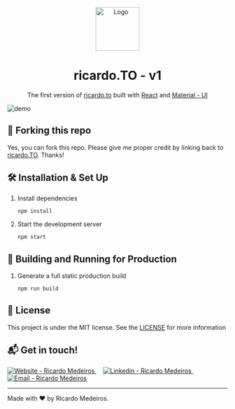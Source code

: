 <div align="center">
  <img alt="Logo" src="https://www.ricardo.to/static/media/avatar.52849e21.png" width="100" />
</div>
<h1 align="center">
  ricardo.TO - v1
</h1>
<p align="center">
  The first version of <a href="https://ricardo.to" target="_blank">ricardo.to</a> built with <a href="https://reactjs.org/" target="_blank">React</a> and <a href="https://material-ui.com/" target="_blank">Material - UI</a>
</p>

![demo](https://www.ricardo.to/images/page.jpg)

## 🚨 Forking this repo

Yes, you can fork this repo. Please give me proper credit by linking back to [ricardo.TO](https://www.ricardo.to). Thanks!

## 🛠 Installation & Set Up

1. Install dependencies

   ```sh
   npm install
   ```

2. Start the development server

   ```sh
   npm start
   ```

## 🚀 Building and Running for Production

1. Generate a full static production build

   ```sh
   npm run build
   ```

## :memo: License

This project is under the MIT license. See the [LICENSE](https://github.com/MedeirosRicardo/v1/blob/master/LICENSE) for more information

## :mailbox_with_mail: Get in touch!

<a href="https://ricardo.to" target="_blank" >
  <img alt="Website - Ricardo Medeiros" src="https://img.shields.io/badge/Website--%23F8952D?style=social">
</a>&nbsp;&nbsp;&nbsp;
<a href="https://www.linkedin.com/in/ricmedeiros/" target="_blank" >
  <img alt="Linkedin - Ricardo Medeiros" src="https://img.shields.io/badge/Linkedin--%23F8952D?style=social&logo=linkedin">
</a>&nbsp;&nbsp;&nbsp;
<a href="mailto:medeiros.ricardo@outlook.com" target="_blank" >
  <img alt="Email - Ricardo Medeiros" src="https://img.shields.io/badge/Email--%23F8952D?style=social&logo=gmail">
</a> 

---

Made with ❤️ by Ricardo Medeiros.